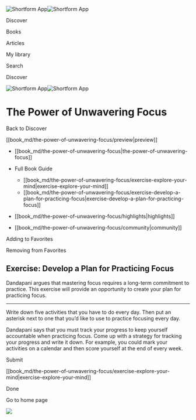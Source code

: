 ![Shortform App](/img/logo.36a2399e.svg)![Shortform App](/img/logo-dark.70c1b072.svg)

Discover

Books

Articles

My library

Search

Discover

![Shortform App](/img/logo.36a2399e.svg)![Shortform App](/img/logo-dark.70c1b072.svg)

# The Power of Unwavering Focus

Back to Discover

[[book_md/the-power-of-unwavering-focus/preview|preview]]

  * [[book_md/the-power-of-unwavering-focus|the-power-of-unwavering-focus]]
  * Full Book Guide

    * [[book_md/the-power-of-unwavering-focus/exercise-explore-your-mind|exercise-explore-your-mind]]
    * [[book_md/the-power-of-unwavering-focus/exercise-develop-a-plan-for-practicing-focus|exercise-develop-a-plan-for-practicing-focus]]
  * [[book_md/the-power-of-unwavering-focus/highlights|highlights]]
  * [[book_md/the-power-of-unwavering-focus/community|community]]



Adding to Favorites 

Removing from Favorites 

## Exercise: Develop a Plan for Practicing Focus

Dandapani argues that mastering focus requires a long-term commitment to practice. This exercise will provide an opportunity to create your plan for practicing focus.

* * *

Write down five activities that you have to do every day. Then put an asterisk next to one that you’d like to use to practice focusing every day.

Dandapani says that you must track your progress to keep yourself accountable when practicing focus. Come up with a strategy for tracking your progress and write it down. For example, you could mark your activities on a calendar and then score yourself at the end of every week.

Submit 

[[book_md/the-power-of-unwavering-focus/exercise-explore-your-mind|exercise-explore-your-mind]]

Done

Go to home page 

![](https://bat.bing.com/action/0?ti=56018282&Ver=2&mid=2a7adfc2-d3e3-471f-8564-460c87ca1799&sid=1711133063fa11eebdec89a8b8ae3bbc&vid=171147a063fa11eea7440fcfeb230d96&vids=0&msclkid=N&pi=0&lg=en-US&sw=800&sh=600&sc=24&nwd=1&tl=Shortform%20%7C%20The%20Power%20of%20Unwavering%20Focus&p=https%3A%2F%2Fwww.shortform.com%2Fapp%2Fbook%2Fthe-power-of-unwavering-focus%2Fexercise-develop-a-plan-for-practicing-focus&r=&lt=445&evt=pageLoad&sv=1&rn=520899)
